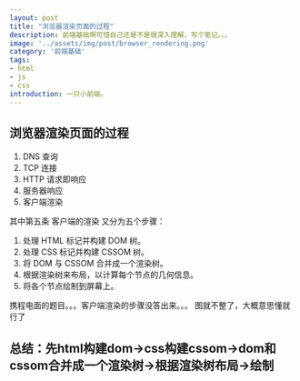 ```yaml
---
layout: post
title: "浏览器渲染页面的过程"
description: 前端基础啊可惜自己还是不是很深入理解，写个笔记。。。
image: '../assets/img/post/browser_rendering.png'
category: '前端基础'
tags:
- html
- js
- css
introduction: 一只小前端。
---
```

## 浏览器渲染页面的过程
1. DNS 查询
2. TCP 连接
3. HTTP 请求即响应
4. 服务器响应
5. 客户端渲染

其中第五条 客户端的渲染 又分为五个步骤：
1. 处理 HTML 标记并构建 DOM 树。
2. 处理 CSS 标记并构建 CSSOM 树。
3. 将 DOM 与 CSSOM 合并成一个渲染树。
4. 根据渲染树来布局，以计算每个节点的几何信息。
5. 将各个节点绘制到屏幕上。

携程电面的题目。。。客户端渲染的步骤没答出来。。。
图就不整了，大概意思懂就行了
## 总结：先html构建dom->css构建cssom->dom和cssom合并成一个渲染树->根据渲染树布局->绘制